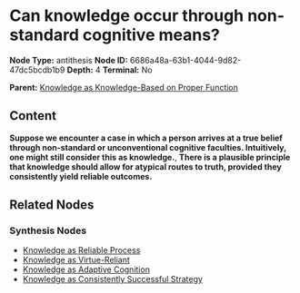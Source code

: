 # Can knowledge occur through non-standard cognitive means?

**Node Type:** antithesis
**Node ID:** 6686a48a-63b1-4044-9d82-47dc5bcdb1b9
**Depth:** 4
**Terminal:** No

**Parent:** [Knowledge as Knowledge-Based on Proper Function](knowledge-as-knowledge-based-on-proper-function-synthesis-53555bef-1e28-4c2f-bf5f-bf14f3bc1d69.md)

## Content

**Suppose we encounter a case in which a person arrives at a true belief through non-standard or unconventional cognitive faculties. Intuitively, one might still consider this as knowledge.**, **There is a plausible principle that knowledge should allow for atypical routes to truth, provided they consistently yield reliable outcomes.**

## Related Nodes

### Synthesis Nodes

- [Knowledge as Reliable Process](knowledge-as-reliable-process-synthesis-1489f609-bd62-4704-947b-fa700e76a51a.md)
- [Knowledge as Virtue-Reliant](knowledge-as-virtue-reliant-synthesis-4305578e-ba7b-4393-aa50-d4802669ff13.md)
- [Knowledge as Adaptive Cognition](knowledge-as-adaptive-cognition-synthesis-63597a10-4484-4a35-9bb0-7243c4b22465.md)
- [Knowledge as Consistently Successful Strategy](knowledge-as-consistently-successful-strategy-synthesis-9498e058-1256-4406-81ff-ad302cda24d7.md)
